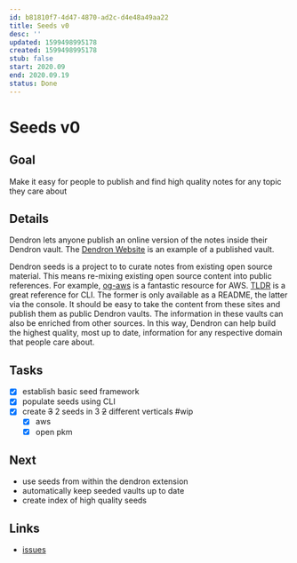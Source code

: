 ```yaml
---
id: b81810f7-4d47-4870-ad2c-d4e48a49aa22
title: Seeds v0
desc: ''
updated: 1599498995178
created: 1599498995178
stub: false
start: 2020.09
end: 2020.09.19
status: Done
---
```


# Seeds v0

## Goal

Make it easy for people to publish and find high quality notes for any topic they care about

## Details

Dendron lets anyone publish an online version of the notes inside their Dendron vault. The [Dendron Website](https://dendron.so/) is an example of a published vault. 

Dendron seeds is a project to to curate notes from existing open source material. This means re-mixing existing open source content into public references. For example, [og-aws](https://github.com/open-guides/og-aws) is a fantastic resource for AWS. [TLDR](https://github.com/tldr-pages/tldr) is a great reference for CLI. The former is only available as a README, the latter via the console. It should be easy to take the content from these sites and publish them as public Dendron vaults. The information in these vaults can also be enriched from other sources. In this way, Dendron can help build the highest quality, most up to date, information for any respective domain that people care about.

## Tasks
- [x] establish basic seed framework
- [x] populate seeds using CLI
- [x] create ~~3~~ 2 seeds in 3 ~~2~~ different verticals  #wip
    - [x] aws
    - [x] open pkm

## Next
- use seeds from within the dendron extension
- automatically keep seeded vaults up to date
- create index of high quality seeds


## Links
- [issues](https://github.com/dendronhq/dendron/labels/pro.seeds-v0)